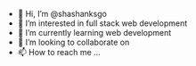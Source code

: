 - 👋 Hi, I’m @shashanksgo
- 👀 I’m interested in full stack web development
- 🌱 I’m currently learning web development
- 💞️ I’m looking to collaborate on 
- 📫 How to reach me ...

<!---
shashanksgo/shashanksgo is a ✨ special ✨ repository because its `README.md` (this file) appears on your GitHub profile.
You can click the Preview link to take a look at your changes.
--->
